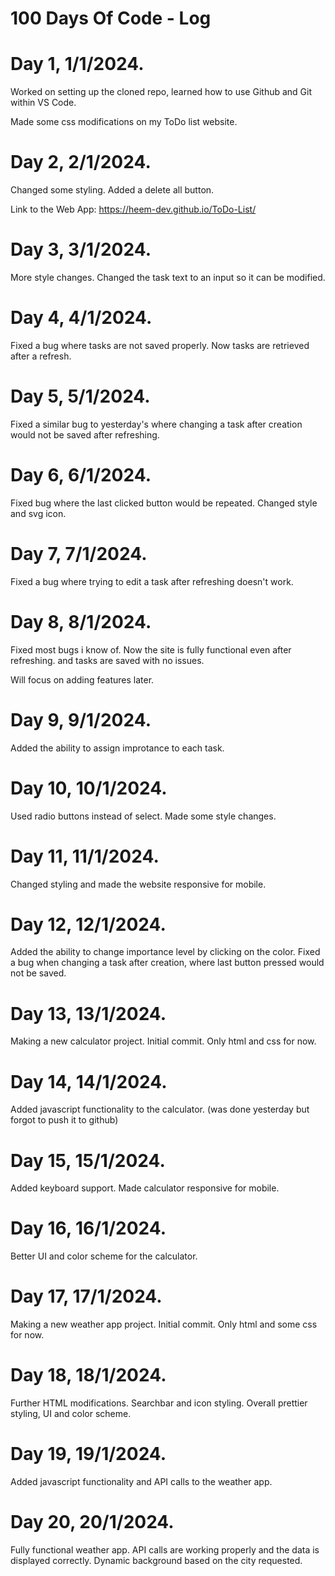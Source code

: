 # 100 Days Of Code - Log

# Day 1, 1/1/2024.

Worked on setting up the cloned repo, learned how to use Github and Git within VS Code.

Made some css modifications on my ToDo list website.

# Day 2, 2/1/2024.

Changed some styling.
Added a delete all button.

Link to the Web App: https://heem-dev.github.io/ToDo-List/

# Day 3, 3/1/2024.

More style changes.
Changed the task text to an input so it can be modified.

# Day 4, 4/1/2024.

Fixed a bug where tasks are not saved properly. Now tasks are retrieved after a refresh.
# Day 5, 5/1/2024.

Fixed a similar bug to yesterday's where changing a task after creation would not be saved after refreshing.
# Day 6, 6/1/2024.

Fixed bug where the last clicked button would be repeated.
Changed style and svg icon.

# Day 7, 7/1/2024.

Fixed a bug where trying to edit a task after refreshing doesn't work.

# Day 8, 8/1/2024.

Fixed most bugs i know of. Now the site is fully functional even after refreshing. and tasks are saved with no issues.

Will focus on adding features later.
# Day 9, 9/1/2024.

Added the ability to assign improtance to each task.
# Day 10, 10/1/2024.

Used radio buttons instead of select. 
Made some style changes.
# Day 11, 11/1/2024.

Changed styling and made the website responsive for mobile.
# Day 12, 12/1/2024.

Added the ability to change importance level by clicking on the color.
Fixed a bug when changing a task after creation, where last button pressed would not be saved.
# Day 13, 13/1/2024.

Making a new calculator project.
Initial commit. Only html and css for now.
# Day 14, 14/1/2024.

Added javascript functionality to the calculator. 
(was done yesterday but forgot to push it to github)

# Day 15, 15/1/2024.

Added keyboard support.
Made calculator responsive for mobile.

# Day 16, 16/1/2024.

Better UI and color scheme for the calculator.
# Day 17, 17/1/2024.

Making a new weather app project.
Initial commit. Only html and some css for now.

# Day 18, 18/1/2024.

Further HTML modifications.
Searchbar and icon styling.
Overall prettier styling, UI and color scheme.

# Day 19, 19/1/2024.

Added javascript functionality and API calls to the weather app.

# Day 20, 20/1/2024.

Fully functional weather app.
API calls are working properly and the data is displayed correctly.
Dynamic background based on the city requested.